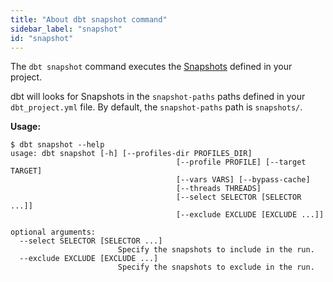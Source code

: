 ```yaml
---
title: "About dbt snapshot command"
sidebar_label: "snapshot"
id: "snapshot"
---
```


The `dbt snapshot` command executes the [Snapshots](snapshots) defined in your project.

dbt will looks for Snapshots in the `snapshot-paths` paths defined in your `dbt_project.yml` file. By default, the `snapshot-paths` path is `snapshots/`.

**Usage:**
```
$ dbt snapshot --help
usage: dbt snapshot [-h] [--profiles-dir PROFILES_DIR]
                                     [--profile PROFILE] [--target TARGET]
                                     [--vars VARS] [--bypass-cache]
                                     [--threads THREADS]
                                     [--select SELECTOR [SELECTOR ...]]
                                     [--exclude EXCLUDE [EXCLUDE ...]]

optional arguments:
  --select SELECTOR [SELECTOR ...]
                        Specify the snapshots to include in the run.
  --exclude EXCLUDE [EXCLUDE ...]
                        Specify the snapshots to exclude in the run.
```
